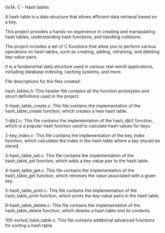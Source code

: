 0x1A. C - Hash tables

A hash table is a data structure that allows efficient data retrieval based on a key. 

This project provides a hands-on experience in creating and manipulating hash tables, understanding hash functions, and handling collisions.

The project includes a set of C functions that allow you to perform various operations on hash tables, such as creating, adding, retrieving, and deleting key-value pairs.

It is a fundamental data structure used in various real-world applications, including database indexing, caching systems, and more.

File descriptions for the files created:

hash_tables.h: This header file contains all the function prototypes and struct definitions used in the project.

0-hash_table_create.c: This file contains the implementation of the hash_table_create function, which creates a new hash table.

1-djb2.c: This file contains the implementation of the hash_djb2 function, which is a popular hash function used to calculate hash values for keys.

2-key_index.c: This file contains the implementation of the key_index function, which calculates the index in the hash table where a key should be stored.

3-hash_table_set.c: This file contains the implementation of the hash_table_set function, which adds a key-value pair to the hash table.

4-hash_table_get.c: This file contains the implementation of the hash_table_get function, which retrieves the value associated with a given key.

5-hash_table_print.c: This file contains the implementation of the hash_table_print function, which prints the key-value pairs in the hash table.

6-hash_table_delete.c: This file contains the implementation of the hash_table_delete function, which deletes a hash table and its contents.

100-sorted_hash_table.c: This file contains additional advanced functions for sorting a hash table.

